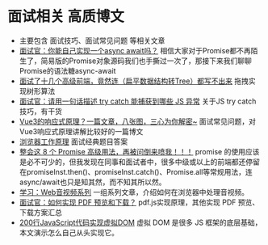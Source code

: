 # 面试相关 高质博文
* 主要包含 面试技巧、面试常见问题 等相关文章
* [面试官：你能自己实现一个async await吗？](https://juejin.cn/post/7171844555904385061) 相信大家对于Promise都不再陌生了，简易版的Promise对象源码我们也手撕过一次了，那接下来我们聊聊Promise的语法糖async-await
* [面试了十几个高级前端，竟然连（扁平数据结构转Tree）都写不出来](https://juejin.cn/post/6983904373508145189) 拖拽实现树形算法
* [面试官：请用一句话描述 try catch 能捕获到哪些 JS 异常](https://juejin.cn/post/6844904143891464200) 关于JS try catch 技巧，有干货
* [Vue3的响应式原理？一篇文章，八张图，三心为你解密~](https://mp.weixin.qq.com/s?__biz=Mzg2NjY2NTcyNg==&mid=2247487666&idx=1&sn=eeb84d739949af3544673f2713f0c504&chksm=ce460523f9318c351b15699534de9c2e3dcc12f54ec5bfbbc7fc9a8e71f9c194127204d7c00c&token=938942970&lang=zh_CN#rd) 面试常见问题，对Vue3响应式原理讲解比较好的一篇博文
* [浏览器工作原理](https://juejin.cn/post/7204806134935306301?share_token=6b371c60-7928-4f4e-ab81-65ca4233333b) 面试经典题目答案
* [整会这 8 个 Promise 高级用法，再被问倒来喷我！！！](https://mp.weixin.qq.com/s/GH_GrE4cRC4tw3yNpJ8zoA) promise 的使用应该是必不可少的，但我发现在同事和面试者中，很多中级或以上的前端都还停留在promiseInst.then()、promiseInst.catch()、Promise.all等常规用法，连async/await也只是知其然，而不知其所以然。
* [学习：Web音视频系列](https://hughfenghen.github.io/tag/WebAV/) 一组系列文章，介绍如何在浏览器中处理音视频。
* [面试官：如何实现 PDF 预览和下载？](https://mp.weixin.qq.com/s/BvS9-b5HGO5QHKTFclQJsA) pdf.js实现原理，其他实现 PDF 预览、下载方案汇总
* [200行JavaScript代码实现虚拟DOM](https://lazamar.github.io/virtual-dom/) 虚拟 DOM 是很多 JS 框架的底层基础，本文演示怎么自己从头实现它。
